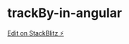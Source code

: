 # trackBy-in-angular

[Edit on StackBlitz ⚡️](https://stackblitz.com/edit/ngfor-trackby-example-2z2nhr)
